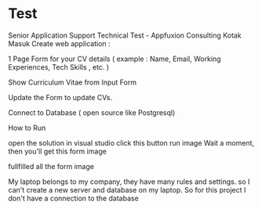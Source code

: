 # Test
Senior Application Support Technical Test - Appfuxion Consulting Kotak Masuk
Create web application :

1 Page Form for your CV details ( example : Name, Email, Working Experiences, Tech Skills , etc. )

Show Curriculum Vitae from Input Form

Update the Form to update CVs.

Connect to Database ( open source like Postgresql)

How to Run

open the solution in visual studio
click this button run image
Wait a moment, then you'll get this form image

fullfilled all the form image

My laptop belongs to my company, they have many rules and settings. so I can't create a new server and database on my laptop. So for this project I don't have a connection to the database
